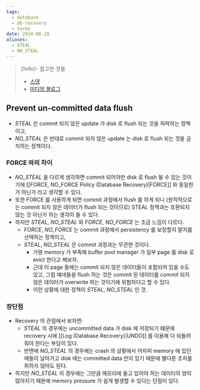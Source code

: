 ```yaml
---
tags:
  - database
  - db-recovery
  - terms
date: 2024-08-29
aliases:
  - STEAL
  - NO_STEAL
---
```

> [!info]- 참고한 것들
> - [스댕](https://stackoverflow.com/a/37861999)
> - [미디엄 블로그](https://medium.com/@vikas.singh_67409/algorithms-for-recovery-and-isolation-exploiting-semantics-aries-d904765fb9b8)

## Prevent un-committed data flush

- *STEAL* 은 commit 되지 않은 update 가 disk 로 flush 되는 것을 허락하는 정책이고,
- *NO_STEAL* 은 반대로 commit 되지 않은 update 는 disk 로 flush 되는 것을 금지하는 정책이다.

### FORCE 와의 차이

- *NO_STEAL* 을 다르게 생각하면 commit 되어야만 disk 로 flush 될 수 있는 것이기에 [[FORCE, NO_FORCE Policy (Database Recovery)|FORCE]] 와 동일한거 아닌가 라고 생각할 수 있다.
- 또한 FORCE 를 사용하게 되면 commit 과정에서 flush 를 하게 되니 (원칙적으로는 commit 되지 않은 데이터가 flush 되는 것이므로) STEAL 정책과는 호환되지 않는 것 아닌가 하는 생각이 들 수 있다.
- 하지만 *STEAL*, *NO_STEAL* 와 *FORCE*, *NO_FORCE* 는 조금 느낌이 다르다.
	- *FORCE*, *NO_FORCE* 는 commit 과정에서 persistency 를 보장할지 말지를 선택하는 정책이고,
	- *STEAL*, *NO_STEAL* 은 commit 과정과는 무관한 것이다.
		- 가령 memory 가 부족해 buffer pool manager 가 일부 page 를 disk 로 evict 한다고 해보자.
		- 근데 이 page 들에는 commit 되지 않은 데이터들이 포함되어 있을 수도 있고, 그럼 얘네들을 flush 하는 것은 commit 된 데이터를 commit 되지 않은 데이터가 overwrite 하는 것이기에 위험하다고 할 수 있다.
		- 이런 상황에 대한 정책이 *STEAL*, *NO_STEAL* 인 것.

### 장단점

- Recovery 의 관점에서 보자면:
	- *STEAL* 의 경우에는 uncommitted data 가 disk 에 저장되기 떄문에 recovery 시에 [[Log (Database Recovery)|UNDO]] 를 이용해 다 되돌려줘야 한다는 부담이 있다.
	- 반면에 *NO_STEAL* 의 경우에는 crash 의 상황에서 어차피 memory 에 있던 애들이 날아가고 disk 에는 committed data 만이 있기 때문에 별다른 조치를 취하지 않아도 된다.
- 하지만 *NO_STEAL* 의 경우에는 그만큼 메모리에 들고 있어야 하는 데이터의 양이 많아지기 때문에 memory pressure 가 쉽게 발생할 수 있다는 단점이 있다.